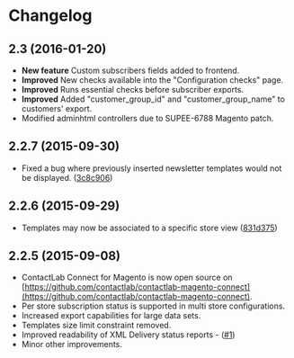 # Changelog 

## 2.3 (2016-01-20)

- **New feature** Custom subscribers fields added to frontend.
- **Improved** New checks available into the "Configuration checks" page.
- **Improved** Runs essential checks before subscriber exports.
- **Improved** Added "customer_group_id" and "customer_group_name" to customers' export.
- Modified adminhtml controllers due to SUPEE-6788 Magento patch.


## 2.2.7 (2015-09-30)

- Fixed a bug where previously inserted newsletter templates would not be displayed. ([3c8c906](https://github.com/contactlab/contactlab-magento-connect/commit/3c8c906c6a7beb43d77d313ccc2cfdad28474139))


## 2.2.6 (2015-09-29)

- Templates may now be associated to a specific store view ([831d375](https://github.com/contactlab/contactlab-magento-connect/commit/831d375c550d4f52a2c361d71d55a1aee5193443))


## 2.2.5 (2015-09-08)

- ContactLab Connect for Magento is now open source on [https://github.com/contactlab/contactlab-magento-connect](https://github.com/contactlab/contactlab-magento-connect).
- Per store subscription status is supported in multi store configurations.
- Increased export capabilities for large data sets.
- Templates size limit constraint removed.
- Improved readability of XML Delivery status reports - ([#1](https://github.com/contactlab/contactlab-magento-connect/issues/1))
- Minor other improvements.

